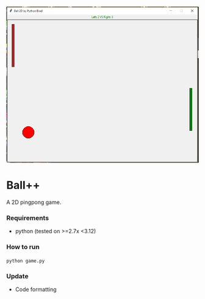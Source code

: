 ![preview](ball.png)

# Ball++

A 2D pingpong game.

### Requirements

- python (tested on >=2.7x <3.12)

### How to run

`python game.py`

### Update

- Code formatting
